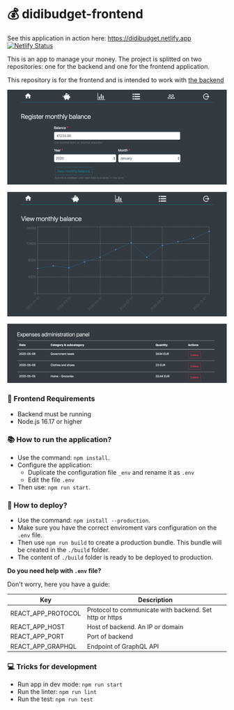 # 💰 didibudget-frontend

See this application in action here: https://didibudget.netlify.app  
[![Netlify Status](https://api.netlify.com/api/v1/badges/15c34301-7788-44d1-a36c-015b5ca94baa/deploy-status)](https://app.netlify.com/sites/didibudget/deploys)

This is an app to manage your money.
The project is splitted on two repositories: one for the backend and one for the frontend application.

This repository is for the frontend and is intended to work with [the backend](https://github.com/didaquis/didibudget-backend)

![preview_01](./docs-and-assets/preview_01.png)  

![preview_02](./docs-and-assets/preview_02.png)  

![preview_03](./docs-and-assets/preview_03.png)  


### 📝 Frontend Requirements
* Backend must be running
* Node.js 16.17 or higher

### 📚 How to run the application?
* Use the command: `npm install`.
* Configure the application:
  * Duplicate the configuration file `_env` and rename it as `.env`
  * Edit the file `.env`
* Then use: `npm run start`. 

### 🚀 How to deploy?
* Use the command: `npm install --production`.
* Make sure you have the correct enviroment vars configuration on the `.env` file.
* Then use `npm run build` to create a production bundle. This bundle will be created in the `./build` folder.
* The content of `./build` folder is ready to be deployed to production.

**Do you need help with `.env` file?** 

Don't worry, here you have a guide:

| Key | Description |
|-----|-------------|
| REACT_APP_PROTOCOL | Protocol to communicate with backend. Set http or https |
| REACT_APP_HOST | Host of backend. An IP or domain |
| REACT_APP_PORT | Port of backend |
| REACT_APP_GRAPHQL | Endpoint of GraphQL API |

### 💻 Tricks for development
* Run app in dev mode: `npm run start`
* Run the linter: `npm run lint`
* Run the test: `npm run test`

